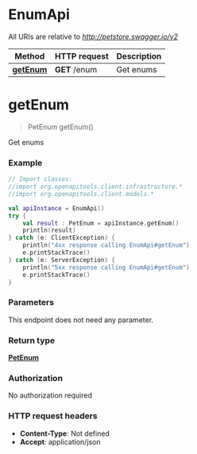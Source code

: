 # EnumApi

All URIs are relative to *http://petstore.swagger.io/v2*

Method | HTTP request | Description
------------- | ------------- | -------------
[**getEnum**](EnumApi.md#getEnum) | **GET** /enum | Get enums


<a id="getEnum"></a>
# **getEnum**
> PetEnum getEnum()

Get enums



### Example
```kotlin
// Import classes:
//import org.openapitools.client.infrastructure.*
//import org.openapitools.client.models.*

val apiInstance = EnumApi()
try {
    val result : PetEnum = apiInstance.getEnum()
    println(result)
} catch (e: ClientException) {
    println("4xx response calling EnumApi#getEnum")
    e.printStackTrace()
} catch (e: ServerException) {
    println("5xx response calling EnumApi#getEnum")
    e.printStackTrace()
}
```

### Parameters
This endpoint does not need any parameter.

### Return type

[**PetEnum**](PetEnum.md)

### Authorization

No authorization required

### HTTP request headers

 - **Content-Type**: Not defined
 - **Accept**: application/json


